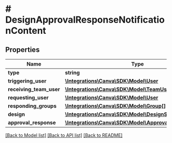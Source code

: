 # # DesignApprovalResponseNotificationContent

## Properties

Name | Type | Description | Notes
------------ | ------------- | ------------- | -------------
**type** | **string** |  |
**triggering_user** | [**\Integrations\Canva\SDK\Model\User**](User.md) |  |
**receiving_team_user** | [**\Integrations\Canva\SDK\Model\TeamUser**](TeamUser.md) |  |
**requesting_user** | [**\Integrations\Canva\SDK\Model\User**](User.md) |  | [optional]
**responding_groups** | [**\Integrations\Canva\SDK\Model\Group[]**](Group.md) |  |
**design** | [**\Integrations\Canva\SDK\Model\DesignSummary**](DesignSummary.md) |  |
**approval_response** | [**\Integrations\Canva\SDK\Model\ApprovalResponseAction**](ApprovalResponseAction.md) |  |

[[Back to Model list]](../../README.md#models) [[Back to API list]](../../README.md#endpoints) [[Back to README]](../../README.md)
